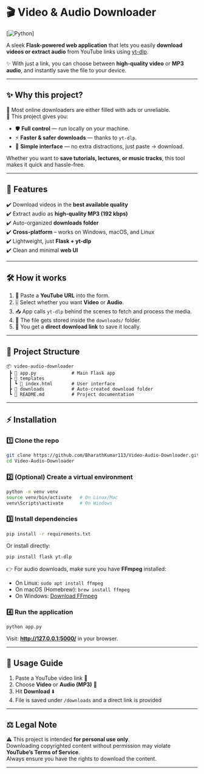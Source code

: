 # 🎬 Video & Audio Downloader  
[![Python](https://img.shields.io/badge/Python-3.10-blue)]

A sleek **Flask-powered web application** that lets you easily **download videos or extract audio** from YouTube links using [yt-dlp](https://github.com/yt-dlp/yt-dlp).  

✨ With just a link, you can choose between **high-quality video** or **MP3 audio**, and instantly save the file to your device.  

---

## ✨ Why this project?  

📌 Most online downloaders are either filled with ads or unreliable.  
📌 This project gives you:  
- 🛡️ **Full control** — run locally on your machine.  
- ⚡ **Faster & safer downloads** — thanks to `yt-dlp`.  
- 🎯 **Simple interface** — no extra distractions, just paste → download.  

Whether you want to **save tutorials, lectures, or music tracks**, this tool makes it quick and hassle-free.  

---

## 🚀 Features  

✔️ Download videos in the **best available quality**  
✔️ Extract audio as **high-quality MP3 (192 kbps)**  
✔️ Auto-organized **downloads folder**  
✔️ **Cross-platform** – works on Windows, macOS, and Linux  
✔️ Lightweight, just **Flask + yt-dlp**  
✔️ Clean and minimal **web UI**  

---

## 🛠️ How it works  

1. 🔗 Paste a **YouTube URL** into the form.  
2. 🎚️ Select whether you want **Video** or **Audio**.  
3. 📥 App calls `yt-dlp` behind the scenes to fetch and process the media.  
4. 💾 The file gets stored inside the `downloads/` folder.  
5. 🔗 You get a **direct download link** to save it locally.  

---

## 📂 Project Structure  

```
📦 video-audio-downloader
 ┣ 📜 app.py             # Main Flask app
 ┣ 📂 templates
 ┃ ┗ 📜 index.html       # User interface
 ┣ 📂 downloads          # Auto-created download folder
 ┗ 📜 README.md          # Project documentation
```

---

## ⚡ Installation  

### 1️⃣ Clone the repo  
```bash
git clone https://github.com/BharathKumar113/Video-Audio-Downloader.git
cd Video-Audio-Downloader
```

### 2️⃣ (Optional) Create a virtual environment  
```bash
python -m venv venv
source venv/bin/activate   # On Linux/Mac
venv\Scripts\activate      # On Windows
```

### 3️⃣ Install dependencies  
```bash
pip install -r requirements.txt
```

Or install directly:  
```bash
pip install flask yt-dlp
```

👉 For audio downloads, make sure you have **FFmpeg** installed:  
- On Linux: `sudo apt install ffmpeg`  
- On macOS (Homebrew): `brew install ffmpeg`  
- On Windows: [Download FFmpeg](https://ffmpeg.org/download.html)  

### 4️⃣ Run the application  
```bash
python app.py
```

Visit: **http://127.0.0.1:5000/** in your browser.  

---

## 🎯 Usage Guide  

1. Paste a YouTube video link 🎥  
2. Choose **Video** or **Audio (MP3)** 🎵  
3. Hit **Download** ⬇️  
4. File is saved under `/downloads` and a direct link is provided  

---

## ⚖️ Legal Note  

⚠️ This project is intended **for personal use only**.  
Downloading copyrighted content without permission may violate **YouTube’s Terms of Service**.  
Always ensure you have the rights to download the content.  

---


